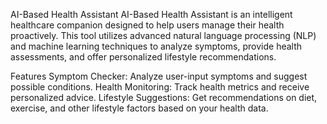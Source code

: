 AI-Based Health Assistant
AI-Based Health Assistant is an intelligent healthcare companion designed to help users manage their health proactively. This tool utilizes advanced natural language processing (NLP) and machine learning techniques to analyze symptoms, provide health assessments, and offer personalized lifestyle recommendations.

Features
Symptom Checker: Analyze user-input symptoms and suggest possible conditions.
Health Monitoring: Track health metrics and receive personalized advice.
Lifestyle Suggestions: Get recommendations on diet, exercise, and other lifestyle factors based on your health data.
